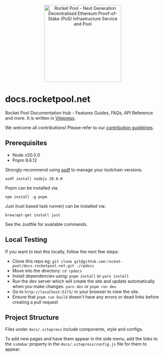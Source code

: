<p align="center">
  <img src="https://raw.githubusercontent.com/rocket-pool/rocketpool/master/images/logo.png?raw=true" alt="Rocket Pool - Next Generation Decentralised Ethereum Proof-of-Stake (PoS) Infrastructure Service and Pool" width="250" />
</p>

# docs.rocketpool.net

Rocket Pool Documentation Hub - Features Guides, FAQs, API Reference and more. It is written in [Vitepress](https://vitepress.dev/guide/what-is-vitepress).

We welcome all contributions! Please refer to our [contribution guidelines](./contributing.md).

## Prerequisites

- Node v20.0.0
- Pnpm 8.6.12

Strongly recommend using [asdf](https://asdf-vm.com/#/) to manage your toolchain versions.

```
asdf install nodejs 20.0.0
```

Pnpm can be installed via:

```
npm install -g pnpm
```

Just (rust based task runner) can be installed via:

```
brew/apt-get install just
```

See the Justfile for available commands.

## Local Testing

If you want to test this locally, follow the next few steps:

- Clone this repo eg: `git clone git@github.com:rocket-pool/docs.rocketpool.net.git ./rpdocs`
- Move into the directory: `cd rpdocs`
- Install dependencies using: `pnpm install` or `yarn install`
- Run the dev server which will create the site and update automatically when you make changes: `yarn dev` or `pnpm run dev`
- Go to `http://localhost:5173/` in your browser to view the site.
- Ensure that `pnpm run build` doesn't have any errors or dead links before creating a pull request

## Project Structure

Files under `docs/.vitepress` include components, style and configs.

To add new pages and have them appear in the side menu, add the links to the `sidebar` property in the `docs/.vitepress/config.js` file for them to appear.

